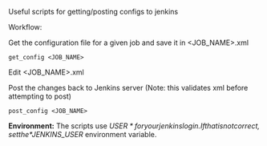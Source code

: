 Useful scripts for getting/posting configs to jenkins

Workflow:

Get the configuration file for a given job and save it in <JOB_NAME>.xml
```
get_config <JOB_NAME>
```

Edit <JOB_NAME>.xml

Post the changes back to Jenkins server (Note: this validates xml before attempting to post)
```
post_config <JOB_NAME>
```

**Environment:**
The scripts use *$USER* for your jenkins login.  If that is not correct, set the *$JENKINS_USER* environment variable.
